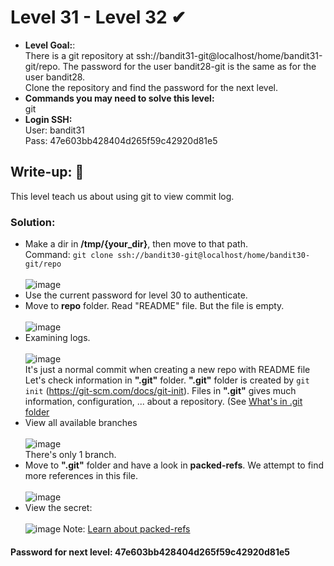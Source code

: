 # Level 31 - Level 32 ✔
- **Level Goal:**:<br>
There is a git repository at ssh://bandit31-git@localhost/home/bandit31-git/repo. The password for the user bandit28-git is the same as for the user bandit28.<br> 
Clone the repository and find the password for the next level.<br>
- **Commands you may need to solve this level:**<br>
git<br>
- **Login SSH:**<br>
User: bandit31<br>
Pass: 47e603bb428404d265f59c42920d81e5<br>
## Write-up: 📝<br>
This level teach us about using git to view commit log.

### Solution:<br>
- Make a dir in **/tmp/{your_dir}**, then move to that path.<br>
Command: `git clone ssh://bandit30-git@localhost/home/bandit30-git/repo`<br><br>
![image](https://user-images.githubusercontent.com/48288606/144731989-7f73105f-db01-4b3f-b5ee-f76e75e18a49.png)
- Use the current password for level 30 to authenticate.
- Move to **repo** folder. Read "README" file. But the file is empty.<br><br>
![image](https://user-images.githubusercontent.com/48288606/144732000-b0378b96-5a56-4fc4-ba6d-2ca918a8f544.png)
- Examining logs. <br><br>
![image](https://user-images.githubusercontent.com/48288606/144732050-938a018c-c597-4cf1-926f-538ddc756cef.png)<br>
It's just a normal commit when creating a new repo with README file<br>
Let's check information in **".git"** folder. **".git"** folder is created by `git init` (https://git-scm.com/docs/git-init). 
Files in **".git"** gives much information, configuration, ... about a repository. (See [What's in .git folder](https://stackoverflow.com/questions/29217859/what-is-the-git-folder)
- View all available branches <br><br>
![image](https://user-images.githubusercontent.com/48288606/144732782-984632d1-4987-4bf9-80f8-b2218584a04d.png)<br>
There's only 1 branch.<br>
- Move to **".git"** folder and have a look in **packed-refs**. We attempt to find more references in this file. <br><br>
![image](https://user-images.githubusercontent.com/48288606/144732438-d4b79914-f2ec-466f-98f5-7bf84ef9f85d.png)
- View the secret: <br><br>
![image](https://user-images.githubusercontent.com/48288606/144732453-b6cbd66b-a0b2-41f3-85d3-6dc5079bc636.png)
Note: [Learn about packed-refs](https://git-scm.com/docs/git-pack-refs) 

#### Password for next level: 47e603bb428404d265f59c42920d81e5 



